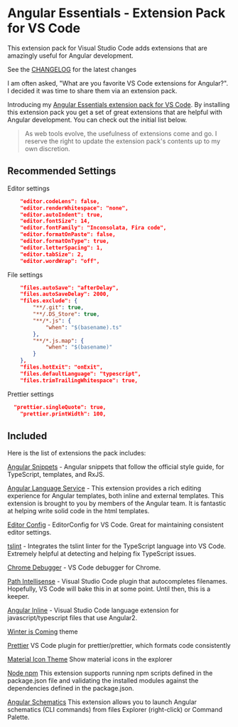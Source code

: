 # Angular Essentials - Extension Pack for VS Code
This extension pack for Visual Studio Code adds extensions that are amazingly useful for Angular development.

See the [CHANGELOG](CHANGELOG.md) for the latest changes

I am often asked, "What are you favorite VS Code extensions for Angular?". I decided it was time to share them via an extension pack.

Introducing my [Angular Essentials extension pack for VS Code](https://marketplace.visualstudio.com/items?itemName=johnpapa.angular-essentials). By installing this extension pack you get a set of great extensions that are helpful with Angular development. You can check out the initial list below.

> As web tools evolve, the usefulness of extensions come and go. I reserve the right to update the extension pack's contents up to my own discretion.

## Recommended Settings

Editor settings

```json
	"editor.codeLens": false,
	"editor.renderWhitespace": "none",
	"editor.autoIndent": true,
	"editor.fontSize": 14,
	"editor.fontFamily": "Inconsolata, Fira code",
	"editor.formatOnPaste": false,
	"editor.formatOnType": true,
	"editor.letterSpacing": 1,
	"editor.tabSize": 2,
	"editor.wordWrap": "off",
```

File settings

```json
	"files.autoSave": "afterDelay",
	"files.autoSaveDelay": 2000,
	"files.exclude": {
		"**/.git": true,
		"**/.DS_Store": true,
		"**/*.js": {
			"when": "$(basename).ts"
		},
		"**/*.js.map": {
			"when": "$(basename)"
		}
	},
	"files.hotExit": "onExit",
	"files.defaultLanguage": "typescript",
	"files.trimTrailingWhitespace": true,
```

Prettier settings

```json
  "prettier.singleQuote": true,
	"prettier.printWidth": 100,
```

## Included

Here is the list of extensions the pack includes:

[Angular Snippets](https://marketplace.visualstudio.com/items?itemName=johnpapa.Angular2) - Angular snippets that follow the official style guide, for TypeScript, templates, and RxJS.

[Angular Language Service](https://marketplace.visualstudio.com/items?itemName=Angular.ng-template) - This extension provides a rich editing experience for Angular templates, both inline and external templates. This extension is brought to you by members of the Angular team. It is fantastic at helping write solid code in the html templates.

[Editor Config](https://marketplace.visualstudio.com/items?itemName=EditorConfig.EditorConfig) - EditorConfig for VS Code. Great for maintaining consistent editor settings.

[tslint](https://marketplace.visualstudio.com/items?itemName=eg2.tslint) - Integrates the tslint linter for the TypeScript language into VS Code. Extremely helpful at detecting and helping fix TypeScript issues.

[Chrome Debugger](https://marketplace.visualstudio.com/items?itemName=msjsdiag.debugger-for-chrome) - VS Code debugger for Chrome.

[Path Intellisense](https://marketplace.visualstudio.com/items?itemName=christian-kohler.path-intellisense) - Visual Studio Code plugin that autocompletes filenames. Hopefully, VS Code will bake this in at some point. Until then, this is a keeper.

[Angular Inline](https://marketplace.visualstudio.com/items?itemName=natewallace.angular2-inline) - Visual Studio Code language extension for javascript/typescript files that use Angular2.

[Winter is Coming](https://marketplace.visualstudio.com/items?itemName=johnpapa.winteriscoming) theme

[Prettier](https://marketplace.visualstudio.com/items?itemName=esbenp.prettier-vscode) VS Code plugin for prettier/prettier, which formats code consistently

[Material Icon Theme](https://marketplace.visualstudio.com/items?itemName=pkief.material-icon-theme) Show material icons in the explorer

[Node npm](https://marketplace.visualstudio.com/items?itemName=eg2.vscode-npm-script) This extension supports running npm scripts defined in the package.json file and validating the installed modules against the dependencies defined in the package.json.

[Angular Schematics](https://marketplace.visualstudio.com/items?itemName=cyrilletuzi.angular-schematics) This extension allows you to launch Angular schematics (CLI commands) from files Explorer (right-click) or Command Palette.
